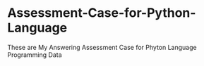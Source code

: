 # Assessment-Case-for-Python-Language
These are My Answering Assessment Case for Phyton Language Programming Data
